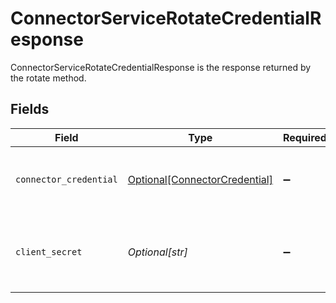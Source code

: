 # ConnectorServiceRotateCredentialResponse

ConnectorServiceRotateCredentialResponse is the response returned by the rotate method.


## Fields

| Field                                                                          | Type                                                                           | Required                                                                       | Description                                                                    |
| ------------------------------------------------------------------------------ | ------------------------------------------------------------------------------ | ------------------------------------------------------------------------------ | ------------------------------------------------------------------------------ |
| `connector_credential`                                                         | [Optional[ConnectorCredential]](../../models/shared/connectorcredential.md)    | :heavy_minus_sign:                                                             | ConnectorCredential is used by a connector to authenticate with conductor one. |
| `client_secret`                                                                | *Optional[str]*                                                                | :heavy_minus_sign:                                                             | The new clientSecret returned after rotating the connector credential.         |